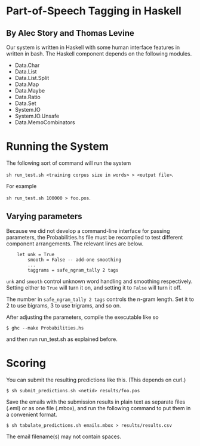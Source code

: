 # Part-of-Speech Tagging in Haskell
## By Alec Story and Thomas Levine
Our system is written in Haskell with some human interface
features in written in bash. The Haskell component depends
on the following modules.

*	Data.Char
*	Data.List
*	Data.List.Split
*	Data.Map
*	Data.Maybe
*	Data.Ratio
*	Data.Set
*	System.IO
*	System.IO.Unsafe
*	Data.MemoCombinators

Running the System
=================
The following sort of command will run the system

`sh run_test.sh <training corpus size in words> > <output file>`.

For example

`sh run_test.sh 100000 > foo.pos`.


Varying parameters
--------------------
Because we did not develop a command-line interface for passing
parameters, the Probabilities.hs file must be recompiled to test
different component arrangements. The relevant lines are below.

        let unk = True
            smooth = False -- add-one smoothing
            ...
            taggrams = safe_ngram_tally 2 tags

`unk` and `smooth` control unknown word handling and smoothing
respectively. Setting either to `True` will turn it on, and
setting it to `False` will turn it off.

The number in `safe_ngram_tally 2 tags` controls the n-gram length.
Set it to 2 to use bigrams, 3 to use trigrams, and so on.

After adjusting the parameters, compile the executable like so

`$ ghc --make Probabilities.hs`

and then run run_test.sh as explained before.


Scoring
================

You can submit the resulting predictions like this. (This
depends on curl.)

`$ sh submit_predictions.sh <netid> results/foo.pos`

Save the emails with the submission results in plain text
as separate files (.eml) or as one file (.mbox), and run
the following command to put them in a convenient format.

`$ sh tabulate_predictions.sh emails.mbox > results/results.csv`

The email filename(s) may not contain spaces.

